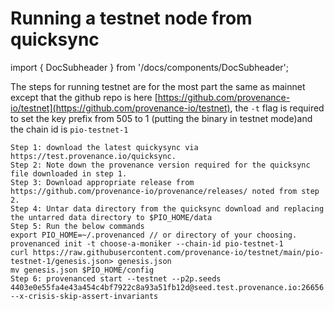 # Running a testnet node from quicksync

import { DocSubheader } from '/docs/components/DocSubheader';

<DocSubheader text="Running a testnet node for pio-testnet-1 from a quicksync file." />

The steps for running testnet are for the most part the same as mainnet except that the github repo is here
[https://github.com/provenance-io/testnet](https://github.com/provenance-io/testnet), the `-t` flag is required to
set the key prefix from 505 to 1 (putting the binary in testnet mode)and the chain id is `pio-testnet-1`

```markup
Step 1: download the latest quickysync via https://test.provenance.io/quicksync.
Step 2: Note down the provenance version required for the quicksync file downloaded in step 1.
Step 3: Download appropriate release from https://github.com/provenance-io/provenance/releases/ noted from step 2.
Step 4: Untar data directory from the quicksync download and replacing the untarred data directory to $PIO_HOME/data
Step 5: Run the below commands
export PIO_HOME=~/.provenanced // or directory of your choosing.
provenanced init -t choose-a-moniker --chain-id pio-testnet-1
curl https://raw.githubusercontent.com/provenance-io/testnet/main/pio-testnet-1/genesis.json> genesis.json
mv genesis.json $PIO_HOME/config
Step 6: provenanced start --testnet --p2p.seeds 4403e0e55fa4e43a454c4bf7922c8a93a51fb12d@seed.test.provenance.io:26656 --x-crisis-skip-assert-invariants
```

